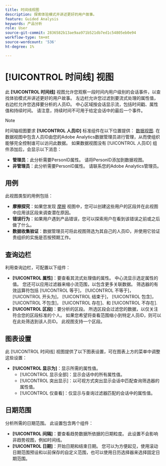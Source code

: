 ```yaml
---
title: 时间线视图
description: 探索体验模式并讲述更好的用户故事。
feature: Guided Analysis
keywords: 产品分析
role: User
source-git-commit: 2836582b13ae9aa971b521db7ed1c54805eb0e94
workflow-type: tm+mt
source-wordcount: '536'
ht-degree: 1%

---
```


# [!UICONTROL 时间线] 视图

此 **[!UICONTROL 时间线]** 视图允许您观察一段时间内用户级别的会话事件，以查找体验模式并讲述更好的用户故事。 左边栏允许您过滤到要流式处理的属性值，右边栏允许您选择要分析的人员ID。 中心区域按会话显示流，包括时间戳、属性值和持续时间。 请注意，持续时间不可用于给定会话中的最后一个事件。

>[!NOTE]
>
>时间轴视图要求 **[!UICONTROL 人员ID]** 标准组件在以下位置提供： [数据视图](/help/data-views/component-reference.md#optional). 在数据视图中包含人员ID由您的Adobe Analytics数据管理员进行管理，从而使组织能够完全控制谁可以访问此数据。 如果数据视图没有 [!UICONTROL 人员ID] 组件添加后，会显示以下消息：

* **管理员**：此分析需要PersonID属性。 请将PersonID添加到数据视图。
* **非管理员**：此分析需要PersonID属性。 请联系您的Adobe Analytics管理员。

## 用例

此视图类型的用例包括：

* **摩擦探究**：如果您发现 [摩擦](friction.md) 视图中，您可以创建这些用户的区段并在此视图中应用该区段来调查潜在原因。
* **错误行为**：如果用户遇到产品错误，您可以探索用户在看到该错误之前或之后做了什么。
* **数据收集验证**：数据管理员可将此视图筛选为其自己的人员ID，并使用它验证贵组织的实施是否按预期工作。

## 查询边栏

利用查询边栏，可配置以下组件：

* **[!UICONTROL 属性]**：要查看其流式处理值的属性。 中心流显示选定属性的值。 您还可以应用过滤器来缩小流范围，以包含更多关联数据。 筛选器的有效运算符包括 [!UICONTROL 等于]， [!UICONTROL 不等于]， [!UICONTROL 开头为]， [!UICONTROL 结束于]， [!UICONTROL 包含]， [!UICONTROL 不包含]， [!UICONTROL 存在]、和 [!UICONTROL 不存在].
* **[!UICONTROL 区段]**：要分析的区段。 所选区段会过滤您的数据，以仅关注符合您的区段标准的个人。 如果您希望将查看范围缩小到特定人员ID，则可以在此处筛选到该人员ID。 此视图支持一个区段。

## 图表设置

此 [!UICONTROL 时间线] 视图提供了以下图表设置，可在图表上方的菜单中调整这些设置：

* **[!UICONTROL 显示为]**：显示所需的属性值。
   * [!UICONTROL 显示全部]：显示会话中的所有属性值。
   * [!UICONTROL 突出显示]：以可视方式突出显示会话中匹配查询筛选器的属性值。
   * [!UICONTROL 仅查看]：仅显示与查询过滤器匹配的会话中的属性值。

## 日期范围

分析所需的日期范围。 此设置包含两个组件：

* **[!UICONTROL 间隔]**：要查看趋势数据所依据的日期粒度。 此设置不会影响非趋势视图，例如时间线。
* **[!UICONTROL 日期]**：开始日期和结束日期。 您可以为方便起见，使用滚动日期范围预设和以前保存的自定义范围，也可以使用日历选择器来选择固定日期范围。
